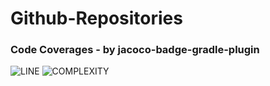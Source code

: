 # Github-Repositories

### Code Coverages - by jacoco-badge-gradle-plugin
![LINE](https://img.shields.io/badge/line--coverage-86%25-brightgreen.svg)
![COMPLEXITY](https://img.shields.io/badge/complexity-2,34-brightgreen.svg)
